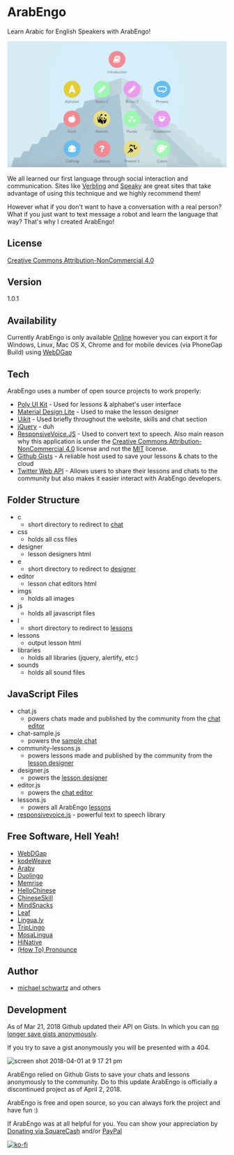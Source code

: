 # ArabEngo
Learn Arabic for English Speakers with ArabEngo!

![](https://raw.githubusercontent.com/michaelsboost/ArabEngo/gh-pages/imgs/screenshots/arabengo_app.png)

We all learned our first language through social interaction and communication. Sites like [Verbling](https://www.verbling.com/community) and [Speaky](https://www.speaky.com/) are great sites that take advantage of using this technique and we highly recommend them!

However what if you don't want to have a conversation with a real person? What if you just want to text message a robot and learn the language that way? That's why I created ArabEngo!

License
-------------

[Creative Commons Attribution-NonCommercial 4.0](https://github.com/michaelsboost/ArabEngo/blob/gh-pages/LICENSE.md)

Version
-------------

1.0.1

Availability
-------------

Currently ArabEngo is only available [Online](https://michaelsboost.github.io/ArabEngo/) however you can export it for Windows, Linux, Mac OS X, Chrome and for mobile devices (via PhoneGap Build) using [WebDGap](https://michaelsboost.github.io/WebDGap/)

Tech
-------------

ArabEngo uses a number of open source projects to work properly:

* [Poly UI Kit](https://github.com/Guilh/Poly) - Used for lessons & alphabet's user interface 
* [Material Design Lite](https://getmdl.io/) - Used to make the lesson designer
* [Uikit](https://getuikit.com) - Used briefly throughout the website, skills and chat section
* [jQuery](http://jquery.com/) - duh
* [ResponsiveVoice.JS](https://responsivevoice.org/) - Used to convert text to speech. Also main reason why this application is under the [Creative Commons Attribution-NonCommercial 4.0](https://github.com/michaelsboost/ArabEngo/blob/gh-pages/LICENSE.md) license and not the [MIT](https://opensource.org/licenses/MIT) license.
* [Github Gists](https://developer.github.com/v3/gists/) - A reliable host used to save your lessons & chats to the cloud
* [Twitter Web API](https://dev.twitter.com/web/embedded-timelines) - Allows users to share their lessons and chats to the community but also makes it easier interact with ArabEngo developers.

Folder Structure
-------------
- c
  - short directory to redirect to [chat](http://michaelsboost.github.io/ArabEngo/chat/)
- css
  - holds all css files
- designer
  - lesson designers html
- e
  - short directory to redirect to [designer](http://michaelsboost.github.io/ArabEngo/designer/)
- editor
  - lesson chat editors html
- imgs
  - holds all images
- js
  - holds all javascript files
- l
  - short directory to redirect to [lessons](http://michaelsboost.github.io/ArabEngo/lessons/)
- lessons
  - output lesson html
- libraries
  - holds all libraries (jquery, alertify, etc:)
- sounds
  - holds all sound files

JavaScript Files
-------------
- chat.js
  - powers chats made and published by the community from the [chat editor](http://michaelsboost.github.io/ArabEngo/editor/)
- chat-sample.js
  - powers the [sample chat](http://michaelsboost.github.io/ArabEngo/lessons/kareem.html)
- community-lessons.js
  - powers lessons made and published by the community from the [lesson designer](http://michaelsboost.github.io/ArabEngo/designer/)
- designer.js
  - powers the [lesson designer](http://michaelsboost.github.io/ArabEngo/designer/)
- editor.js
  - powers the [chat editor](http://michaelsboost.github.io/ArabEngo/editor/)
- lessons.js
  - powers all ArabEngo [lessons](http://michaelsboost.github.io/ArabEngo/lessons/)
- [responsivevoice.js](https://responsivevoice.org/)  - powerful text to speech library

Free Software, Hell Yeah!
-------------

- [WebDGap](https://michaelsboost.github.io/WebDGap/)
- [kodeWeave](https://michaelsboost.github.io/kodeWeave/)
- [Araby](https://itunes.apple.com/us/app/learn-arabic-language-with-araby/id1070554896?mt=8)
- [Duolingo](https://duolingo.com/)
- [Memrise](https://memrise.com/)
- [HelloChinese](http://www.hellochinese.cc/)
- [ChineseSkill](http://www.chinese-skill.com/cs.html)
- [MindSnacks](https://www.mindsnacks.com/)
- [Leaf](https://www.leaf.how/)
- [Lingua.ly](https://webapp.lingua.ly/)
- [TripLingo](http://www.triplingo.com/)
- [MosaLingua](https://ees6.app.link/lifes)
- [HiNative](https://hinative.com/)
- [(How To) Pronounce](http://howtopronounce.dafterapps.com/)

Author
-------------

- [michael schwartz](http://michaelsboost.github.io/) and others

Development
-------------

As of Mar 21, 2018 Github updated their API on Gists. In which you can [no longer save gists anonymously](https://help.github.com/articles/creating-gists).

If you try to save a gist anonymously you will be presented with a 404.

![screen shot 2018-04-01 at 9 17 21 pm](https://user-images.githubusercontent.com/2473707/38180483-933e0d50-35f2-11e8-8e24-0cca98d4f4db.png)

ArabEngo relied on Github Gists to save your chats and lessons anonymously to the community. Do to this update ArabEngo is officially a discontinued project as of April 2, 2018.

ArabEngo is free and open source, so you can always fork the project and have fun :)

If ArabEngo was at all helpful for you. You can show your appreciation by [Donating via SquareCash](https://cash.me/$michaelsboost) and/or [PayPal](https://www.paypal.me/mikethedj4)

[![ko-fi](https://az743702.vo.msecnd.net/cdn/kofi2.png?v=0)](https://ko-fi.com/michaelsboost)

